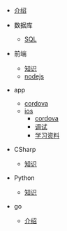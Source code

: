 * [介绍](README.md)

* 数据库
  * [SQL](db/sql.md)
* 前端
  * [知识](fe/kb.md)
  * [nodejs](fe/nodejs.md)
* app
  * [cordova](app/cordova.md)
  * [ios](app/ios/SUMMARY.md)
      * [cordova](app/ios/cordova.md)
      * [调试](app/ios/debug.md)
      * [学习资料](app/ios/study.md)
* CSharp
  * [知识](csharp/kb.md)
* Python
  * [知识](python/kb.md)
* go
  * [介绍](go/README.md)
